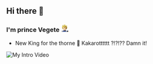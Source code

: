 ## Hi there 👋

<!--
**finalFlash159/finalFlash159** is a ✨ _special_ ✨ repository because its `README.md` (this file) appears on your GitHub profile.

Here are some ideas to get you started:

- 🔭 I’m currently working on .
- 🌱 I’m currently learning ...
- 👯 I’m looking to collaborate on ...
- 🤔 I’m looking for help with ...
- 💬 Ask me about ...
- 📫 How to reach me: ...
- 😄 Pronouns: ...
- ⚡ Fun fact: ...
-->
### I'm prince Vegete <img src="assets/vegeta-super-saiyan.png" width="20" height="20">
 - New King for the thorne 👑
Kakarotttttt ?!?!?? Damn it!

![My Intro Video](assets/pain_vegeta.gif)
